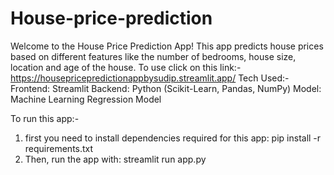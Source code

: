 # House-price-prediction
Welcome to the House Price Prediction App! This app predicts house prices based on different features like the number of bedrooms, house size, location
and age of the house.
To use click on this link:- https://housepricepredictionappbysudip.streamlit.app/
Tech Used:-
        Frontend: Streamlit
        Backend: Python (Scikit-Learn, Pandas, NumPy)
        Model: Machine Learning Regression Model
        
To run this app:-
1. first you need to install dependencies required for this app:
        pip install -r requirements.txt
2. Then, run the app with:
        streamlit run app.py
